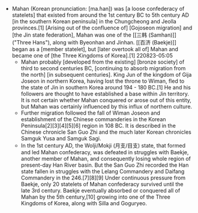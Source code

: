 - Mahan (Korean pronunciation: [ma.ɦan]) was [a loose confederacy of statelets] that existed from around the 1st century BC to 5th century AD [in the southern Korean peninsula] in the Chungcheong and Jeolla provinces.[1] [Arising out of the confluence of] [Gojoseon migration] and [the Jin state federation], Mahan was one of the [[三韩 (Samhan)]] ("Three Hans"), along with Byeonhan and Jinhan. [[百济 (Baekje)]] began as a [member statelet], but [later overtook all of] Mahan and became one of [the Three Kingdoms of Korea].[1]
220823-05:05
    - Mahan probably [developed from the existing] [bronze society] of third to second centuries BC, [continuing to absorb migration from the north] [in subsequent centuries]. King Jun of the kingdom of Gija Joseon in northern Korea, having lost the throne to Wiman, fled to the state of Jin in southern Korea around 194 - 180 BC.[1] He and his followers are thought to have established a base within Jin territory. It is not certain whether Mahan conquered or arose out of this entity, but Mahan was certainly influenced by this influx of northern culture.
    - Further migration followed the fall of Wiman Joseon and establishment of the Chinese commanderies in the Korean Peninsula[2][3][4][5][6] region in 108 BC. It is described in the Chinese chronicle San Guo Zhi and the much later Korean chronicles Samguk Yusa and Samguk Sagi.
    - In the 1st century AD, the Wolji/Mokji (月支/目支) state, that formed and led Mahan confederacy, was defeated in struggles with Baekje, another member of Mahan, and consequently losing whole region of present-day Han River basin. But the San Guo Zhi recorded the Han state fallen in struggles with the Lelang Commandery and Daifang Commandery in the 246.[7][8][9] Under continuous pressure from Baekje, only 20 statelets of Mahan confederacy survived until the late 3rd century. Baekje eventually absorbed or conquered all of Mahan by the 5th century,[10] growing into one of the Three Kingdoms of Korea, along with Silla and Goguryeo.

